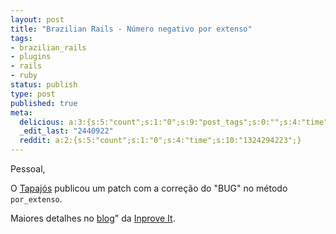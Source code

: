 ```yaml
---
layout: post
title: "Brazilian Rails - Número negativo por extenso"
tags:
- brazilian_rails
- plugins
- rails
- ruby
status: publish
type: post
published: true
meta:
  delicious: a:3:{s:5:"count";s:1:"0";s:9:"post_tags";s:0:"";s:4:"time";s:10:"1229527078";}
  _edit_last: "2440922"
  reddit: a:2:{s:5:"count";s:1:"0";s:4:"time";s:10:"1324294223";}
---
```

Pessoal,

O [Tapajós](http://twitter.com/tapajos) publicou um patch com a correção do "BUG" no método <code>por_extenso</code>.

Maiores detalhes no [blog](http://blog.improveit.com.br/articles/2007/12/27/bug-no-brazilian-rails-corrigido)" da [Inprove It](http://www.improveit.com.br/).
